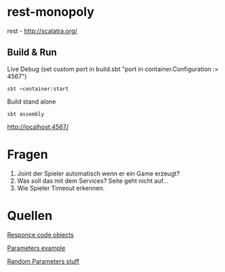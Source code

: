 # rest-monopoly #

rest - http://scalatra.org/

## Build & Run ##

Live Debug (set custom port in build.sbt "port in container.Configuration := 4567")

    sbt ~container:start

Build stand alone

    sbt assembly



[http://localhost:4567/](http://localhost:4567/)

# Fragen #
1. Joint der Spieler automatisch wenn er ein Game erzeugt?
2. Was soll das mit dem Services? Seite geht nicht auf...
3. Wie Spieler Timeout erkennen.

# Quellen #

[Responce code objects](https://github.com/scalatra/scalatra/blob/develop/core/src/main/scala/org/scalatra/ActionResult.scala)

[Parameters example](http://www.scalatra.org/2.4/guides/http/actions.html)

[Random Parameters stuff](http://www.scalatra.org/2.4/guides/http/routes.html)



